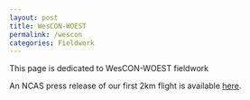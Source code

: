 ```yaml
---
layout: post
title: WesCON-WOEST
permalink: /wescon
categories: Fieldwork
---
```


This page is dedicated to WesCON-WOEST fieldwork

An NCAS press release of our first 2km flight is available [here](https://ncas.ac.uk/scientists-capture-small-weather-sensing-drone-flight-up-to-2km/).
